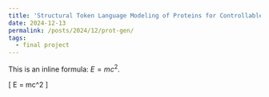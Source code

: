 ```yaml
---
title: 'Structural Token Language Modeling of Proteins for Controllable Generation'
date: 2024-12-13
permalink: /posts/2024/12/prot-gen/
tags:
  - final project
---
```


This is an inline formula: $E = mc^2$.

\[
E = mc^2
\]
